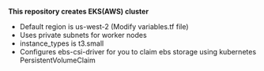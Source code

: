 **This repository creates EKS(AWS) cluster**

- Default region is us-west-2 (Modify variables.tf file)
- Uses private subnets for worker nodes
- instance_types is t3.small
- Configures ebs-csi-driver for you to claim ebs storage using kubernetes PersistentVolumeClaim
